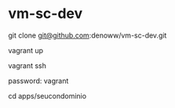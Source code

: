 vm-sc-dev
=========
git clone git@github.com:denoww/vm-sc-dev.git

vagrant up

vagrant ssh

password: vagrant

cd apps/seucondominio

